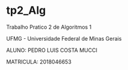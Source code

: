 # tp2_Alg

Trabalho Pratico 2 de Algoritmos 1

UFMG - Universidade Federal de Minas Gerais

ALUNO: PEDRO LUIS COSTA MUCCI

MATRICULA: 2018046653
